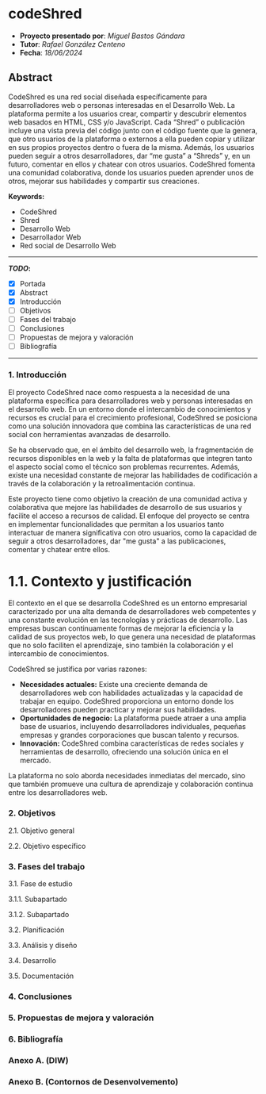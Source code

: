 # codeShred
- **Proyecto presentado por**: *Miguel Bastos Gándara*
- **Tutor**: *Rafael González Centeno*
- **Fecha**: *18/06/2024*

## Abstract

CodeShred es una red social diseñada específicamente para desarrolladores web o personas interesadas en el Desarrollo Web.
La plataforma permite a los usuarios crear, compartir y descubrir elementos web basados en HTML, CSS y/o JavaScript. Cada “Shred” o publicación incluye una vista previa del código junto con el código fuente que la genera, que otro usuarios de la plataforma o externos a ella pueden copiar y utilizar en sus propios proyectos dentro o fuera de la misma. Además, los usuarios pueden seguir a otros desarrolladores, dar “me gusta” a “Shreds” y, en un futuro, comentar en ellos y chatear con otros usuarios. CodeShred fomenta una comunidad colaborativa, donde los usuarios pueden aprender unos de otros, mejorar sus habilidades y compartir sus creaciones.

**Keywords:**

- CodeShred
- Shred
- Desarrollo Web
- Desarrollador Web
- Red social de Desarrollo Web


***************************************************
**_TODO_:**
- [x] Portada
- [x] Abstract
- [x] Introducción
- [ ] Objetivos
- [ ] Fases del trabajo
- [ ] Conclusiones
- [ ] Propuestas de mejora y valoración
- [ ] Bibliografía
***************************************************


### 1. Introducción


El proyecto CodeShred nace como respuesta a la necesidad de una plataforma específica para desarrolladores web y personas interesadas en el desarrollo web. En un entorno donde el intercambio de conocimientos y recursos es crucial para el crecimiento profesional, CodeShred se posiciona como una solución innovadora que combina las características de una red social con herramientas avanzadas de desarrollo.

Se ha observado que, en el ámbito del desarrollo web, la fragmentación de recursos disponibles en la web y la falta de plataformas que integren tanto el aspecto social como el técnico son problemas recurrentes. Además, existe una necesidad constante de mejorar las habilidades de codificación a través de la colaboración y la retroalimentación continua.

Este proyecto tiene como objetivo la creación de una comunidad activa y colaborativa que mejore las habilidades de desarrollo de sus usuarios y facilite el acceso a recursos de calidad. El enfoque del proyecto se centra en implementar funcionalidades que permitan a los usuarios tanto interactuar de manera significativa con otro usuarios, como la capacidad de seguir a otros desarrolladores, dar "me gusta" a las publicaciones, comentar y chatear entre ellos.

# 1.1. Contexto y justificación

El contexto en el que se desarrolla CodeShred es un entorno empresarial caracterizado por una alta demanda de desarrolladores web competentes y una constante evolución en las tecnologías y prácticas de desarrollo. Las empresas buscan continuamente formas de mejorar la eficiencia y la calidad de sus proyectos web, lo que genera una necesidad de plataformas que no solo faciliten el aprendizaje, sino también la colaboración y el intercambio de conocimientos.

CodeShred se justifica por varias razones:

- **Necesidades actuales:** Existe una creciente demanda de desarrolladores web con habilidades actualizadas y la capacidad de trabajar en equipo. CodeShred proporciona un entorno donde los desarrolladores pueden practicar y mejorar sus habilidades.
- **Oportunidades de negocio:** La plataforma puede atraer a una amplia base de usuarios, incluyendo desarrolladores individuales, pequeñas empresas y grandes corporaciones que buscan talento y recursos.
- **Innovación:** CodeShred combina características de redes sociales y herramientas de desarrollo, ofreciendo una solución única en el mercado.

La plataforma no solo aborda necesidades inmediatas del mercado, sino que también promueve una cultura de aprendizaje y colaboración continua entre los desarrolladores web.


### 2. Objetivos


  2.1. Objetivo general

  2.2. Objetivo específico


### 3. Fases del trabajo


  3.1. Fase de estudio
  
  3.1.1. Subapartado
    
  3.1.2. Subapartado

  3.2. Planificación

  3.3. Análisis y diseño

  3.4. Desarrollo

  3.5. Documentación


### 4. Conclusiones



### 5. Propuestas de mejora y valoración



### 6. Bibliografía



### Anexo A. (DIW)


### Anexo B. (Contornos de Desenvolvemento)


